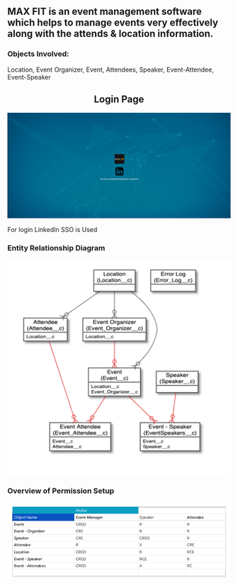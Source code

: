 <h2>MAX FIT is an event management software which helps to manage events very effectively along with the attends & location information.</h2>


<h3>Objects Involved: </h3>
<p>Location, Event Organizer, Event, Attendees, Speaker, Event-Attendee, Event-Speaker</p>


<center><h2> Login Page </h2></center>
<img src="Images/image5.png">
<p> For login LinkedIn SSO is Used</p>



<h3>Entity Relationship Diagram</h3>
<img src="Images/ER.png">



<h3> Overview of Permission Setup </h3>
<img src="Images/overview_of_obj_permission_setup.png">






